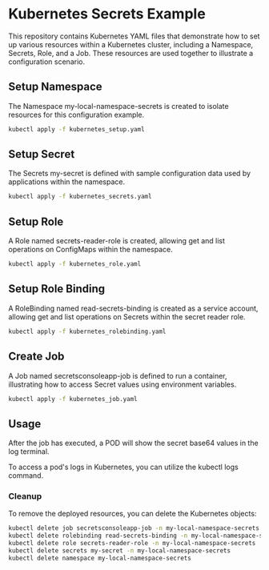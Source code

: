 # Kubernetes Secrets Example

This repository contains Kubernetes YAML files that demonstrate how to set up various resources within a Kubernetes cluster, including a Namespace, Secrets, Role, and a Job. These resources are used together to illustrate a configuration scenario.

## Setup Namespace

The Namespace my-local-namespace-secrets is created to isolate resources for this configuration example.

```bash
kubectl apply -f kubernetes_setup.yaml
```

## Setup Secret

The Secrets my-secret is defined with sample configuration data used by applications within the namespace.

```bash
kubectl apply -f kubernetes_secrets.yaml
```

## Setup Role

A Role named secrets-reader-role is created, allowing get and list operations on ConfigMaps within the namespace.

```bash
kubectl apply -f kubernetes_role.yaml
```

## Setup Role Binding

A RoleBinding named read-secrets-binding is created as a service account, allowing get and list operations on Secrets within the secret reader role.

```bash
kubectl apply -f kubernetes_rolebinding.yaml
```

## Create Job

A Job named secretsconsoleapp-job is defined to run a container, illustrating how to access Secret values using environment variables.

```bash
kubectl apply -f kubernetes_job.yaml
```

## Usage

After the job has executed, a POD will show the secret base64 values in the log terminal.

To access a pod's logs in Kubernetes, you can utilize the kubectl logs command.

### Cleanup

To remove the deployed resources, you can delete the Kubernetes objects:
```bash
kubectl delete job secretsconsoleapp-job -n my-local-namespace-secrets
kubectl delete rolebinding read-secrets-binding -n my-local-namespace-secrets
kubectl delete role secrets-reader-role -n my-local-namespace-secrets
kubectl delete secrets my-secret -n my-local-namespace-secrets
kubectl delete namespace my-local-namespace-secrets
```